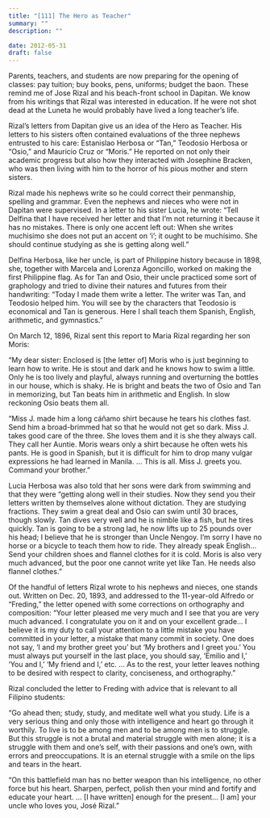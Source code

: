 ```yaml
---
title: "[111] The Hero as Teacher"
summary: ""
description: ""

date: 2012-05-31
draft: false
---
```


Parents, teachers, and students are now preparing for the opening of classes: pay tuition; buy books, pens, uniforms; budget the baon. These remind me of Jose Rizal and his beach-front school in Dapitan. We know from his writings that Rizal was interested in education. If he were not shot dead at the Luneta he would probably have lived a long teacher’s life.

Rizal’s letters from Dapitan give us an idea of the Hero as Teacher. His letters to his sisters often contained evaluations of the three nephews entrusted to his care: Estanislao Herbosa or “Tan,” Teodosio Herbosa or “Osio,” and Mauricio Cruz or “Moris.” He reported on not only their academic progress but also how they interacted with Josephine Bracken, who was then living with him to the horror of his pious mother and stern sisters.

Rizal made his nephews write so he could correct their penmanship, spelling and grammar. Even the nephews and nieces who were not in Dapitan were supervised. In a letter to his sister Lucia, he wrote: “Tell Delfina that I have received her letter and that I’m not returning it because it has no mistakes. There is only one accent left out: When she writes muchisimo she does not put an accent on ‘i’; it ought to be muchísimo. She should continue studying as she is getting along well.”

Delfina Herbosa, like her uncle, is part of Philippine history because in 1898, she, together with Marcela and Lorenza Agoncillo, worked on making the first Philippine flag. As for Tan and Osio, their uncle practiced some sort of graphology and tried to divine their natures and futures from their handwriting: “Today I made them write a letter. The writer was Tan, and Teodosio helped him. You will see by the characters that Teodosio is economical and Tan is generous. Here I shall teach them Spanish, English, arithmetic, and gymnastics.”

On March 12, 1896, Rizal sent this report to Maria Rizal regarding her son Moris:

“My dear sister: Enclosed is [the letter of] Moris who is just beginning to learn how to write. He is stout and dark and he knows how to swim a little. Only he is too lively and playful, always running and overturning the bottles in our house, which is shaky. He is bright and beats the two of Osio and Tan in memorizing, but Tan beats him in arithmetic and English. In slow reckoning Osio beats them all.

“Miss J. made him a long cáñamo shirt because he tears his clothes fast. Send him a broad-brimmed hat so that he would not get so dark. Miss J. takes good care of the three. She loves them and it is she they always call. They call her Auntie. Moris wears only a shirt because he often wets his pants. He is good in Spanish, but it is difficult for him to drop many vulgar expressions he had learned in Manila. … This is all. Miss J. greets you. Command your brother.”

Lucia Herbosa was also told that her sons were dark from swimming and that they were “getting along well in their studies. Now they send you their letters written by themselves alone without dictation. They are studying fractions. They swim a great deal and Osio can swim until 30 braces, though slowly. Tan dives very well and he is nimble like a fish, but he tires quickly. Tan is going to be a strong lad, he now lifts up to 25 pounds over his head; I believe that he is stronger than Uncle Nengoy. I’m sorry I have no horse or a bicycle to teach them how to ride. They already speak English… Send your children shoes and flannel clothes for it is cold. Moris is also very much advanced, but the poor one cannot write yet like Tan. He needs also flannel clothes.”

Of the handful of letters Rizal wrote to his nephews and nieces, one stands out. Written on Dec. 20, 1893, and addressed to the 11-year-old Alfredo or “Freding,” the letter opened with some corrections on orthography and composition: “Your letter pleased me very much and I see that you are very much advanced. I congratulate you on it and on your excellent grade… I believe it is my duty to call your attention to a little mistake you have committed in your letter, a mistake that many commit in society. One does not say, ‘I and my brother greet you’ but ‘My brothers and I greet you.’ You must always put yourself in the last place, you should say, ‘Emilio and I,’ ‘You and I,’ ‘My friend and I,’ etc. … As to the rest, your letter leaves nothing to be desired with respect to clarity, conciseness, and orthography.”

Rizal concluded the letter to Freding with advice that is relevant to all Filipino students:

“Go ahead then; study, study, and meditate well what you study. Life is a very serious thing and only those with intelligence and heart go through it worthily. To live is to be among men and to be among men is to struggle. But this struggle is not a brutal and material struggle with men alone; it is a struggle with them and one’s self, with their passions and one’s own, with errors and preoccupations. It is an eternal struggle with a smile on the lips and tears in the heart.

“On this battlefield man has no better weapon than his intelligence, no other force but his heart. Sharpen, perfect, polish then your mind and fortify and educate your heart. … [I have written] enough for the present… [I am] your uncle who loves you, José Rizal.”
